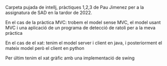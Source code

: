 Carpeta pujada de intellj, pràctiques 1,2,3 de Pau Jimenez per a la assignatura de SAD en la tardor de 2022.

En el cas de la pràctica MVC: trobem el model sense MVC, el model usant MVC i una  aplicació de un programa de detecció de ratoli per a la meva pràctica

En el cas de el xat: tenim el model server i client en java, i posteriorment el mateix model però el client en python

Per últim tenim el xat gràfic amb una implementació de swing
